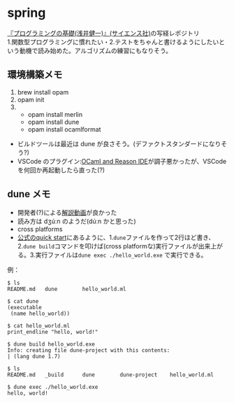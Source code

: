 # spring
[『プログラミングの基礎(浅井健一)』(サイエンス社)](http://www.saiensu.co.jp/?page=book_details&ISBN=ISBN978-4-7819-1160-1)の写経レポジトリ  
1.関数型プログラミングに慣れたい・2.テストをちゃんと書けるようにしたいという動機で読み始めた。アルゴリズムの練習にもなりそう。

## 環境構築メモ
 1. brew install opam
 1. opam init
 1. - opam install merlin  
    - opam install dune  
    - opam install ocamlformat  

 - ビルドツールは最近は dune が良さそう。(デファクトスタンダードになりそう?)
 - VSCode のプラグイン:[OCaml and Reason IDE](https://marketplace.visualstudio.com/items?itemName=freebroccolo.reasonml)が調子悪かったが、VSCode を何回か再起動したら直った(?)

## dune メモ
 - 開発者(?)による[解説動画](https://www.youtube.com/watch?v=6SXelt7pRmY)が良かった
 - 読み方は dʒúːn のようだ(dúːn かと思った)
 - cross platforms
 - [公式のquick start](https://dune.readthedocs.io/en/latest/quick-start.html)にあるように、1.`dune`ファイルを作って2行ほど書き、2.`dune build`コマンドを叩けば(cross platformな)実行ファイルが出来上がる。3.実行ファイルは`dune exec ./hello_world.exe` で実行できる。

例：
```
$ ls
README.md	dune		hello_world.ml

$ cat dune
(executable
 (name hello_world))

$ cat hello_world.ml
print_endline "hello, world!"

$ dune build hello_world.exe
Info: creating file dune-project with this contents:
| (lang dune 1.7)

$ ls
README.md	_build		dune		dune-project	hello_world.ml

$ dune exec ./hello_world.exe
hello, world!
```

